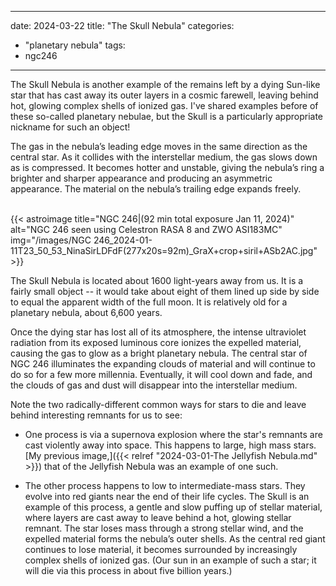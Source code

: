 ------
date: 2024-03-22
title: "The Skull Nebula"
categories:
- "planetary nebula"
tags:
- ngc246
---
The Skull Nebula is another example of the remains left by a dying Sun-like star that has cast away its outer layers in a cosmic farewell, leaving behind hot, glowing complex shells of ionized gas.  I've shared examples before of these so-called planetary nebulae, but the Skull is a particularly appropriate nickname for such an object!
  

<!--more-->
<!--more-->
The gas in the nebula’s leading edge moves in the same direction as the central star. As it collides with the interstellar medium, the gas slows down as is compressed. It becomes hotter and unstable, giving the nebula’s ring a brighter and sharper appearance and producing an asymmetric appearance. The material on the nebula’s trailing edge expands freely.  
   
<br>
{{< astroimage
title="NGC 246|(92 min total exposure Jan 11, 2024)"
   alt="NGC 246 seen using Celestron RASA 8 and ZWO ASI183MC"
   img="/images/NGC 246_2024-01-11T23_50_53_NinaSirLDFdF(277x20s=92m)_GraX+crop+siril+ASb2AC.jpg"
>}}
<br>

   
The Skull Nebula is located about 1600 light-years away from us. It is a fairly small object -- it would take about eight of them lined up side by side to equal the apparent width of the full moon. It is relatively old for a planetary nebula, about 6,600 years. 

Once the dying star has lost all of its atmosphere, the intense ultraviolet radiation from its exposed luminous core ionizes the expelled material, causing the gas to glow as a bright planetary nebula. The central star of NGC 246 illuminates the expanding clouds of material and will continue to do so for a few more millennia. Eventually, it will cool down and fade, and the clouds of gas and dust will disappear into the interstellar medium.

Note the two radically-different common ways for stars to die and leave behind interesting remnants for us to see:

- One process is via a supernova explosion where the star's remnants are cast violently away into space. This happens to large, high mass stars. [My previous image,]({{< relref "2024-03-01-The Jellyfish Nebula.md" >}})
that of the Jellyfish Nebula was an example of one such.  

- The other process happens to low to intermediate-mass stars.  They evolve into red giants near the end of their life cycles.
The Skull is an example of this process, a gentle and slow puffing up of stellar material, where layers are cast away to leave behind a hot, glowing stellar remnant.  The star loses mass through a strong stellar wind, and the expelled material forms the nebula’s outer shells. As the central red giant continues to lose material, it becomes surrounded by increasingly complex shells of ionized gas.
(Our sun in an example of such a star; it will die via this process in about five billion years.)

